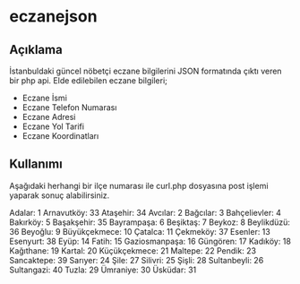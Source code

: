 # eczanejson
## Açıklama
İstanbuldaki güncel nöbetçi eczane bilgilerini JSON formatında çıktı veren bir php api.
Elde edilebilen eczane bilgileri;
* Eczane İsmi
* Eczane Telefon Numarası
* Eczane Adresi
* Eczane Yol Tarifi
* Eczane Koordinatları

## Kullanımı
Aşağıdaki herhangi bir ilçe numarası ile curl.php dosyasına post işlemi yaparak sonuç alabilirsiniz.

Adalar: 1
Arnavutköy: 33
Ataşehir: 34
Avcılar: 2
Bağcılar: 3
Bahçelievler: 4
Bakırköy: 5
Başakşehir: 35
Bayrampaşa: 6
Beşiktaş: 7
Beykoz: 8
Beylikdüzü: 36
Beyoğlu: 9
Büyükçekmece: 10
Çatalca: 11
Çekmeköy: 37
Esenler: 13
Esenyurt: 38
Eyüp: 14
Fatih: 15
Gaziosmanpaşa: 16
Güngören: 17
Kadıköy: 18
Kağıthane: 19
Kartal: 20
Küçükçekmece: 21
Maltepe: 22
Pendik: 23
Sancaktepe: 39
Sarıyer: 24
Şile: 27
Silivri: 25
Şişli: 28
Sultanbeyli: 26
Sultangazi: 40
Tuzla: 29
Ümraniye: 30
Üsküdar: 31
